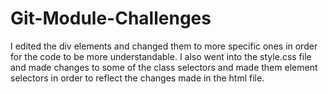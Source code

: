 # Git-Module-Challenges

I edited the div elements and changed them to more specific ones in order for the code to be more understandable. I also went into the style.css file and made changes to some of the class selectors and made them element selectors in order to reflect the changes made in the html file.
